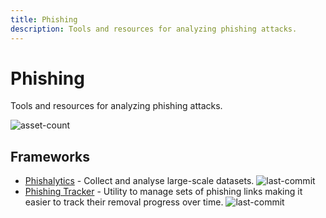 ```yaml
---
title: Phishing
description: Tools and resources for analyzing phishing attacks.
---
```


# Phishing

Tools and resources for analyzing phishing attacks.

![asset-count](https://img.shields.io/badge/Tools%20%26%20Resources%20Available-2-757575?style=for-the-badge)

## Frameworks

* [Phishalytics](https://github.com/sjbell/phishalytics) - Collect and analyse large-scale datasets. ![last-commit](https://img.shields.io/github/last-commit/sjbell/phishalytics?style=flat)
* [Phishing Tracker](https://github.com/ndejong/phishing-tracker) - Utility to manage sets of phishing links making it easier to track their removal progress over time. ![last-commit](https://img.shields.io/github/last-commit/ndejong/phishing-tracker?style=flat) 

